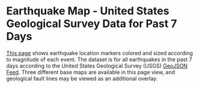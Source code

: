 # Earthquake Map - United States Geological Survey Data for Past 7 Days

[This page](https://mahwah66.github.io/earthquake-map/) shows earthquake location markers colored and sized according to magnitude of each event. The dataset is for all earthquakes in the past 7 days according to the United States Geological Survey (USGS) [GeoJSON Feed](https://earthquake.usgs.gov/earthquakes/feed/v1.0/geojson.php). Three different base maps are available in this page view, and geological fault lines may be viewed as an additional overlay.